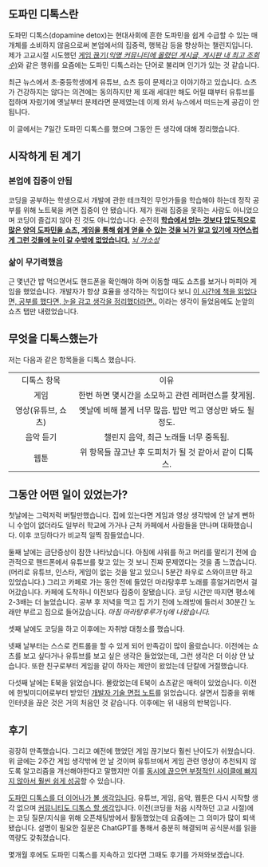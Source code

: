 ## 도파민 디톡스란

도파민 디톡스(dopamine detox)는 현대사회에 흔한 도파민을 쉽게 수급할 수 있는 매개체를 소비하지 않음으로써 본업에서의 집중력, 행복감 등을 향상하는 챌린지입니다. 제가 고교시절 시도했던 [게임 끊기(*익명 커뮤니티에 올렸던 게시글, 게시판 내 최고 조회수*)](https://gall.dcinside.com/mgallery/board/view/?id=gameaddiction&no=234)와 같은 행위를 요즘에는 도파민 디톡스라는 단어로 불리며 인기가 있는 것 같습니다.  
  
최근 뉴스에서 초&middot;중등학생에게 유튜브, 쇼츠 등이 문제라고 이야기하고 있습니다. 쇼츠가 건강하지는 않다는 의견에는 동의하지만 제 또래 세대만 해도 어릴 떄부터 유튜브를 접하며 자랐기에 옛날부터 문제라면 문제였는데 이제 와서 뉴스에서 떠드는게 공감이 안됩니다.  
  
이 글에서는 7일간 도파민 디톡스를 했으며 그동안 든 생각에 대해 정리했습니다.

## 시작하게 된 계기

### 본업에 집중이 안됨

코딩을 공부하는 학생으로서 개발에 관한 테크적인 무언가들을 학습해야 하는데 정작 공부를 위해 노트북을 켜면 집중이 안 됐습니다. 제가 원래 집중을 못하는 사람도 아니었으며 코딩이 즐겁지 않아 진 것도 아니었습니다. 순전히 **<u>학습에서 얻는 것보다 압도적으로 많은 양의 도파민을 쇼츠, 게임을 통해 쉽게 얻을 수 있는 것을 뇌가 알고 있기에 자연스럽게 그런 것들에 눈이 갈 수밖에 없었습니다.</u>** *[뇌 가소성](https://www.youtube.com/watch?v=P7JJ6WtIKaQ&ab_channel=%EC%9E%A5%EB%8F%99%EC%84%A0%EC%9D%98%EA%B6%81%EA%B8%88%ED%95%9C%EB%87%8C)*

### 삶이 무기력했음

근 몇년간 밥 먹으면서도 핸드폰을 확인해야 하며 이동할 때도 쇼츠를 보거나 마피아 게임을 했었습니다. 개발자가 항상 효율을 생각하는 직업이다 보니 <u>이 시간에 책을 읽었다면, 공부를 했다면, 눈을 감고 생각을 정리했더라면..</u> 이라는 생각이 들었음에도 눈앞의 쇼츠 탭만 내렸었습니다.

## 무엇을 디톡스했는가

저는 다음과 같은 항목들을 디톡스 했습니다.

|||
|:---:|:---:|
|디톡스 항목|이유|
|게임|한번 하면 몇시간을 소모하고 관련 레퍼런스를 찾게됨.|
|영상(유튜브, 쇼츠)|옛날에 비해 볼게 너무 많음. 밥만 먹고 영상만 봐도 될 정도.|
|음악 듣기|챌린지 음악, 최근 노래들 너무 중독됨.|
|웹툰|위 항목들 끊고난 후 도피처가 될 것 같아서 같이 디톡스.|

## 그동안 어떤 일이 있었는가?

첫날에는 그럭저럭 버틸만했습니다. 집에 있는다면 게임과 영상 생각밖에 안 날게 뻔하니 수업이 없더라도 일부러 학교에 가거나 근처 카페에서 사람들을 만나며 대화했습니다. 이후 코딩하다가 비교적 일찍 잠들었습니다.  
  
둘째 날에는 금단증상이 잠깐 나타났습니다. 아침에 샤워를 하고 머리를 말리기 전에 습관적으로 핸드폰에서 유튜브를 찾고 있는 것 보니 진짜 문제였다는 것을 좀 느꼈습니다.(머리로 유튜브, 인스타, 게임이 없는 것을 알고 있으니 5분간 좌우로 스와이프만 하고 있었습니다.) 그리고 카페로 가는 동안 전에 들었던 마라탕후루 노래를 흥얼거리면서 걸어갔습니다. 카페에 도착하니 이전보다 집중이 잘됐습니다. 코딩 시간만 따지면 평소에 2-3배는 더 늘었습니다. 공부 후 저녁을 먹고 집 가기 전에 노래방에 들러서 30분간 노래만 부르고 집으로 들어갔습니다. *마침 마라탕후루가 tj에 나왔습니다.*  
  
셋째 날에도 코딩을 하고 이후에는 자취방 대청소를 했습니다.  
  
넷째 날부터는 스스로 컨트롤을 할 수 있게 되어 만족감이 많이 올랐습니다. 이전에는 쇼츠를 보고 싶다거나 유튜브를 보고 싶은 생각은 들었었는데, 그런 생각은 더 이상 안 났습니다. 또한 친구로부터 게임을 같이 하자는 제안이 왔었는데 단칼에 거절했습니다.  
  
다섯째 날에는 E북을 읽었습니다. 몰랐었는데 E북이 쇼츠같은 매력이 있었습니다. 이전에 한빛미디어로부터 받았던 [개발자 기술 면접 노트](https://m.hanbit.co.kr/store/books/book_view.html?p_code=B5491056069)를 읽었습니다. 살면서 집중을 위해 인터넷을 끊은 것은 거의 처음인 것 같습니다. 이후에는 위 내용의 반복입니다.

## 후기

굉장히 만족했습니다. 그리고 예전에 했었던 게임 끊기보다 훨씬 난이도가 쉬웠습니다. 위 글에는 2주간 게임 생각밖에 안 날 것이며 유튜브에서 게임 관련 영상이 추천되지 않도록 알고리즘을 개선해야한다고 말했지만 이를 <u>동시에 끊으면 부정적인 사이클에 빠지지 않아서 훨씬 쉽게 성공</u>할 수 있습니다.  
  
<u>도파민 디톡스를 더 이어나가 볼 생각입니다</u>. 유튜브, 게임, 음악, 웹툰은 다시 시작할 생각 없으며 <u>커뮤니티도 디톡스 할 생각</u>입니다. 이전(코딩을 처음 시작하던 고교 시절)에는 코딩 질문/지식을 위해 오픈채팅방에서 활동했었는데 요즘에는 그 의미가 많이 퇴색됐습니다. 설명이 필요한 질문은 ChatGPT를 통해서 충분히 해결되며 공식문서를 읽을 역량도 갖춰졌습니다.  
  
몇개월 후에도 도파민 디톡스를 지속하고 있다면 그때도 후기를 가져와보겠습니다.